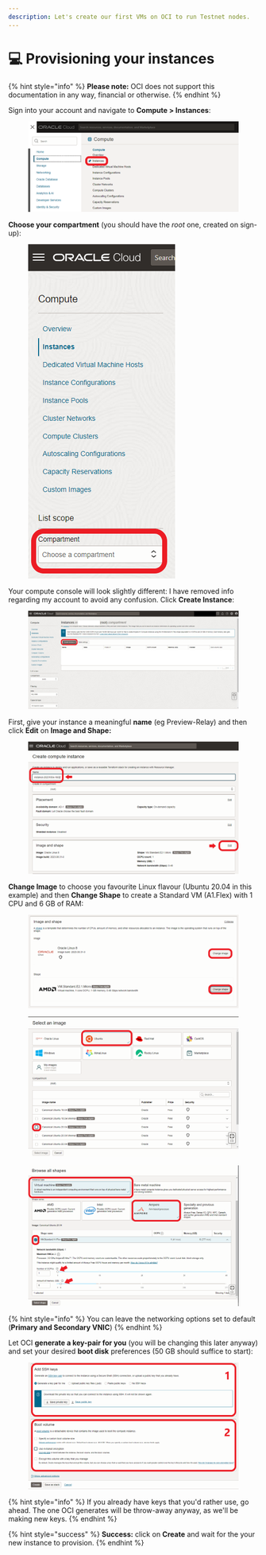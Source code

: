 ```yaml
---
description: Let's create our first VMs on OCI to run Testnet nodes.
---
```


# 💻 Provisioning your instances

{% hint style="info" %}
**Please note:** OCI does not support this documentation in any way, financial or otherwise.
{% endhint %}

Sign into your account and navigate to **Compute > Instances**:

<figure><img src="../.gitbook/assets/oracle01.png" alt=""><figcaption></figcaption></figure>

**Choose your compartment** (you should have the _root_ one, created on sign-up):

<figure><img src="../.gitbook/assets/oracle02.png" alt=""><figcaption></figcaption></figure>

Your compute console will look slightly different: I have removed info regarding my account to avoid any confusion. Click **Create Instance**:

<figure><img src="../.gitbook/assets/oracle03.png" alt=""><figcaption></figcaption></figure>

First, give your instance a meaningful **name** (eg Preview-Relay) and then click **Edit** on **Image and Shape:**

<figure><img src="../.gitbook/assets/oracle04.png" alt=""><figcaption></figcaption></figure>

**Change Image** to choose you favourite Linux flavour (Ubuntu 20.04 in this example) and then **Change Shape** to create a Standard VM (A1.Flex) with 1 CPU and 6 GB of RAM:&#x20;

<div>

<figure><img src="../.gitbook/assets/oracle05.png" alt=""><figcaption></figcaption></figure>

 

<figure><img src="../.gitbook/assets/oracle06.png" alt=""><figcaption></figcaption></figure>

 

<figure><img src="../.gitbook/assets/oracle07.png" alt=""><figcaption></figcaption></figure>

</div>

{% hint style="info" %}
You can leave the networking options set to default (**Primary and Secondary VNIC**)
{% endhint %}

Let OCI **generate a key-pair for you** (you will be changing this later anyway) and set your desired **boot disk** preferences (50 GB should suffice to start):

<figure><img src="../.gitbook/assets/oracle08.png" alt=""><figcaption></figcaption></figure>

{% hint style="info" %}
If you already have keys that you'd rather use, go ahead. The one OCI generates will be throw-away anyway, as we'll be making new keys.&#x20;
{% endhint %}

{% hint style="success" %}
**Success:** click on **Create** and wait for the your new instance to provision.
{% endhint %}
